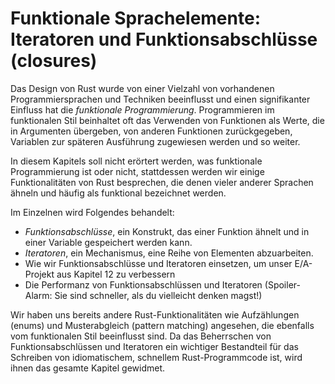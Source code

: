# Funktionale Sprachelemente: Iteratoren und Funktionsabschlüsse (closures)

Das Design von Rust wurde von einer Vielzahl von vorhandenen Programmiersprachen
und Techniken beeinflusst und einen signifikanter Einfluss hat die *funktionale
Programmierung*. Programmieren im funktionalen Stil beinhaltet oft das
Verwenden von Funktionen als Werte, die in Argumenten übergeben, von anderen
Funktionen zurückgegeben, Variablen zur späteren Ausführung zugewiesen werden
und so weiter.
                 
In diesem Kapitels soll nicht erörtert werden, was funktionale
Programmierung ist oder nicht, stattdessen werden wir einige Funktionalitäten von
Rust besprechen, die denen vieler anderer Sprachen ähneln und häufig als
funktional bezeichnet werden. 

Im Einzelnen wird Folgendes behandelt:

* *Funktionsabschlüsse*, ein Konstrukt, das einer Funktion ähnelt und in einer
  Variable gespeichert werden kann.
* *Iteratoren*, ein Mechanismus, eine Reihe von Elementen abzuarbeiten.
* Wie wir Funktionsabschlüsse und Iteratoren einsetzen, um unser E/A-Projekt
  aus Kapitel 12 zu verbessern
* Die Performanz von Funktionsabschlüssen und Iteratoren (Spoiler-Alarm: Sie
  sind schneller, als du vielleicht denken magst!)

Wir haben uns bereits andere Rust-Funktionalitäten wie Aufzählungen (enums) und
Musterabgleich (pattern matching) angesehen, die ebenfalls vom funktionalen
Stil beeinflusst sind. Da das Beherrschen von Funktionsabschlüssen und
Iteratoren ein wichtiger Bestandteil für das Schreiben von idiomatischem,
schnellem Rust-Programmcode ist, wird ihnen das gesamte Kapitel gewidmet.
